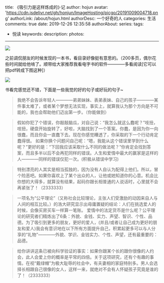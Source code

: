 title: 《吸引力是这样炼成的》·记
author: hojun
avatar: 'https://cdn.jsdelivr.net/gh/honjun/ImageHosting/picgo/20191009004718.png'
authorLink: /about/hojun.html
authorDesc: 一个好奇的人
categories: 生活
comments: true
date: 2019-12-26 12:35:58
authorAbout:
series:
tags:
 - 悦读
keywords:
description:
photos:
---
![](https://cdn.jsdelivr.net/gh/honjun/ImageHosting/picgo/20191226203043.png)

之前调侃朋友的时候发现的一本书，看目录好像挺有意思的。（200多页，偶尔花些时间就给他啃了。顺带给大家推荐我看电字书的软件————多看阅读[它可以把pdf转成下图这种]）

![](https://cdn.jsdelivr.net/gh/honjun/ImageHosting/picgo/20191226205122.png)

书看完感觉还不错，下面是一些我觉的好的句子或好玩的句子~

> 我绝不会告诉年轻人————弟弟妹妹、表弟表妹、自己的孩子————某件事太难了，或者某个梦想无法实现，事实上，就算我认为那个方向是不可能的，我也会帮助他们迈出第一步。（你能做到）

> 假如你犯了个错误，你敲敲脑瓜，对自己说：“我怎么就这么蠢呢？”吱扭，吱扭，硬盘开始旋转了，好啦，大脑找到了一个答案。你蠢，是因为你一向很蠢，而且你会一直蠢下去。现在你感觉糟透了，你采取的下一个行动肯定蠢得很。
> 如果你换个问题问自己呢：“嗯，我能从这个错误里学到什么呢？”更好的是：“下回我应该采取什么不同的做法呢？”你肯定会找到答案，而且多半以后不会再犯同样的错误。人生和爱情中最大的赢家是这样的人————同样的错误仅犯一次。(积极从错误中学习)

> 特别漂亮的人其实是相当孤独的，因为没有人自认为配得上他们。所以，冒个险恶吧。如果你喜欢上了某个出众的人，让他或她知道你的心意。机会比你想的大得多，就算没有结果，起码你跟长相普通的人说话时，心里就不会再紧张了！（2333333）

> 一项名为“公平理论”（又称社会比较理论，主张人们受激励的动因来自人与人间的相互比较。）的浩大研究显示出毋庸置疑的结论：人们在挑选爱人的时候，会像买房买车一样算一笔账。
> 爱情中的法定货币是什么呢？公平理论的研究者们精炼出了6条：外貌、金钱、实力、声望、智识、个性、品德。为了吸引到更多的朋友，更好的爱人，(并且/或者让自己成为更好的朋友和爱人)我会有意识地在以下所有方面提升自己，积累起更多可以与人分享的“礼物”————外貌、学识、金钱实力、个性、声望，还有最重要的：品德。

> 给你讲讲这条已被向科学验证的事实：如果你跟某个长的跟你很像的人约会，此人会爱上你的概率是平常的四倍。关于这项研究，还有个有趣的事情。在视“戴绿帽”为极大耻辱的社会中，有夫妻相的家庭特别多。男人会选择长相跟自己很像的女人，这样一来，就绝对不会有人怀疑孩子究竟是谁的了！（2333333）
